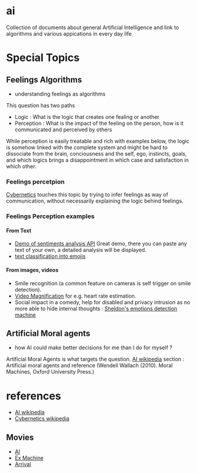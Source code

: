 # ai
Collection of documents about general Artificial Intelligence and link to algorithms and various appications in every day life

# Special Topics
## Feelings Algorithms
* understanding feelings as algorithms

This question has two paths
- Logic : What is the logic that creates one fealing or another
- Perception : What is the impact of the feeling on the person, how is it communicated and perceived by others

While perception is easily treatable and rich with examples below, the logic is somehow linked with the complete system and might be hard to dissociate from the brain, conciousness and the self, ego, instincts, goals, and which logics brings a disappointment in which case and satisfaction in which other.
### Feelings percetpion
[Cybernetics](https://en.wikipedia.org/wiki/Cybernetics) touches this topic by trying to infer feelings as way of communication, without necessarily explaining the logic behind feelings. 
### Feelings Perception examples
#### From Text
* [Demo of sentiments analysis API](https://cloud.google.com/natural-language/) Great demo, there you can paste any text of your own, a detailed analysis will be displayed.
* [text classification into emojis](http://www.dtu.dk/english/news/2017/09/dtuavisen-machines-recognize-feelings-using-algorithm-and-emojis?id=de6d1016-1375-4055-8545-8997585e2cce)
#### From images, videos
* Smile recognition (a common feature on cameras is self trigger on smile detection).
* [Video Magnification](http://people.csail.mit.edu/mrub/vidmag/) for e.g. heart rate estimation.
* Social impact in a comedy, help for disabled and privacy intrusion as no more able to hide internal thoughts : [Sheldon's emotions detection machine](https://www.youtube.com/watch?v=TfNnpsYATbQ)

## Artificial Moral agents
* how AI could make better decisions for me than I do for myself ?

Artificial Moral Agents is what targets the question. [AI wikipedia](https://en.wikipedia.org/wiki/Artificial_intelligence) section : Artificial moral agents and reference (Wendell Wallach (2010). Moral Machines, Oxford University Press.)

# references
* [AI wikipedia](https://en.wikipedia.org/wiki/Artificial_intelligence)
* [Cybernetics wikipedia](https://en.wikipedia.org/wiki/Cybernetics)
## Movies
* [AI](http://www.imdb.com/title/tt0212720/)
* [Ex Machine](http://www.imdb.com/title/tt0470752/)
* [Arrival](http://www.imdb.com/title/tt2543164/?ref_=tt_rec_tti)
